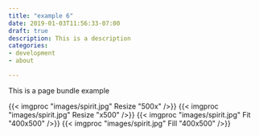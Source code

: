 ```yaml
---
title: "example 6"
date: 2019-01-03T11:56:33-07:00
draft: true
description: This is a description
categories:
- development
- about

---
```


This is a page bundle example

{{< imgproc "images/spirit.jpg" Resize "500x" />}}
{{< imgproc "images/spirit.jpg" Resize "x500" />}}
{{< imgproc "images/spirit.jpg" Fit "400x500" />}}
{{< imgproc "images/spirit.jpg" Fill "400x500" />}}